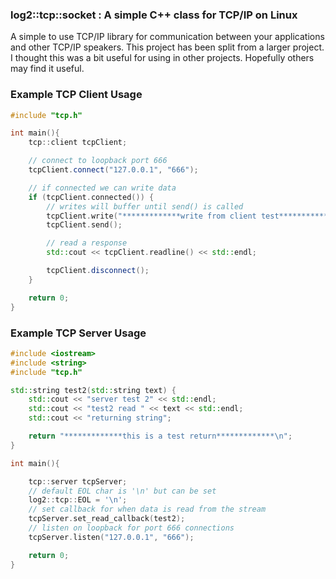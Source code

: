 ### log2::tcp::socket : A simple C++ class for TCP/IP on Linux
A simple to use TCP/IP library for communication between your applications and other TCP/IP speakers.
This project has been split from a larger project. I thought this was a bit useful for using in other projects. Hopefully others may find it useful.

### Example TCP Client Usage

``` cpp
#include "tcp.h"

int main(){
    tcp::client tcpClient;

    // connect to loopback port 666
    tcpClient.connect("127.0.0.1", "666");

    // if connected we can write data
    if (tcpClient.connected()) {
        // writes will buffer until send() is called
        tcpClient.write("*************write from client test*************\n");
        tcpClient.send();

        // read a response
        std::cout << tcpClient.readline() << std::endl;

        tcpClient.disconnect();
    }

    return 0;
}
```

### Example TCP Server Usage

``` cpp
#include <iostream>
#include <string>
#include "tcp.h"

std::string test2(std::string text) {
    std::cout << "server test 2" << std::endl;
    std::cout << "test2 read " << text << std::endl;
    std::cout << "returning string";

    return "*************this is a test return*************\n";
}

int main(){

    tcp::server tcpServer;
	// default EOL char is '\n' but can be set
    log2::tcp::EOL = '\n';
    // set callback for when data is read from the stream
    tcpServer.set_read_callback(test2);
    // listen on loopback for port 666 connections
    tcpServer.listen("127.0.0.1", "666");

    return 0;
}
```